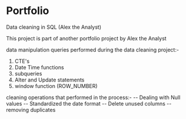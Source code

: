 # Portfolio
Data cleaning in SQL (Alex the Analyst)

This project is part of another portfolio project by Alex the Analyst

data manipulation queries performed during the data cleaning project:-
1. CTE's
2. Date Time functions
3. subqueries
4. Alter and Update statements
5. window function (ROW_NUMBER)

cleaning operations that performed in the process:-
 -- Dealing with Null values
 -- Standardized the date format
 -- Delete unused columns
 -- removing duplicates
